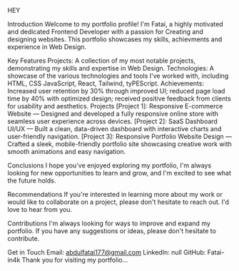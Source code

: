 HEY

Introduction
Welcome to my portfolio profile! I'm Fatai, a highly motivated and dedicated Frontend Developer with a passion for Creating and designing websites. This portfolio showcases my skills, achievments and experience in Web Design.

Key Features
Projects: A collection of my most notable projects, demonstrating my skills and expertise in Web Design.
Technologies: A showcase of the various technologies and tools I've worked with, including HTML, CSS JavaScript, React, Tailwind, tyPEScript.
Achievements: Increased user retention by 30% through improved UI; reduced page load time by 40% with optimized design; received positive feedback from clients for usability and aesthetics.
Projects
[Project 1]: Responsive E-commerce Website — Designed and developed a fully responsive online store with seamless user experience across devices.
[Project 2]: SaaS Dashboard UI/UX — Built a clean, data-driven dashboard with interactive charts and user-friendly navigation.
[Project 3]: Responsive Portfolio Website Design — Crafted a sleek, mobile-friendly portfolio site showcasing creative work with smooth animations and easy navigation.



Conclusions
I hope you've enjoyed exploring my portfolio, I'm always looking for new opportunities to learn and grow, and I'm excited to see what the future holds.

Recommendations
If you're interested in learning more about my work or would like to collaborate on a project, please don't hesitate to reach out. I'd love to hear from you.


Contributions
I'm always looking for ways to improve and expand my portfolio. If you have any suggestions or ideas, please don't hesitate to contribute.

Get in Touch
Email: abdulfatai177@gmail.com
LinkedIn: null
GitHub: Fatai-in4k
Thank you for visiting my portfolio...